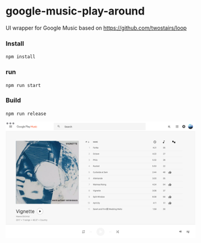 # google-music-play-around
UI wrapper for Google Music
based on https://github.com/twostairs/loop

### Install
```
npm install
```
### run
```
npm run start
```
### Build
```
npm run release
```

![Screenshot](screen.png "Screenshot")
